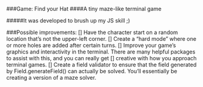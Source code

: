 ###Game: Find your Hat
####A tiny maze-like terminal game

#####It was developed to brush up my JS skill ;)

###Possible improvements:
    [] Have the character start on a random location that’s not the upper-left corner.
    [] Create a “hard mode” where one or more holes are added after certain turns.
    [] Improve your game’s graphics and interactivity in the terminal. There are many helpful packages to assist with this, and you can really get [] creative with how you approach terminal games.
    [] Create a field validator to ensure that the field generated by Field.generateField() can actually be solved. You’ll essentially be creating a version of a maze solver.
